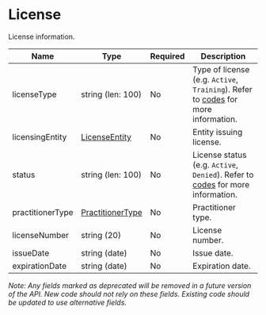 # License

License information.

| Name | Type | Required | Description |
| - | - | - | - |
| licenseType | string (len: 100) | No | Type of license (e.g. `Active`, `Training`). Refer to [codes](https://github.com/fsmb/api-docs/tree/master/docs/codes) for more information. |
| licensingEntity | [LicenseEntity](license-entity.md) | No | Entity issuing license. |
| status | string (len: 100) | No | License status (e.g. `Active`, `Denied`). Refer to [codes](https://github.com/fsmb/api-docs/tree/master/docs/codes) for more information. |
| practitionerType | [PractitionerType](practitioner-type.md) | No | Practitioner type. |
| licenseNumber | string (20) | No | License number. |
| issueDate | string (date) | No | Issue date. |
| expirationDate | string (date) | No | Expiration date. |

*Note: Any fields marked as deprecated will be removed in a future version of the API. New code should not rely on these fields. Existing code should be updated to use alternative fields.*
